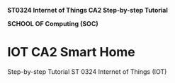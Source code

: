 **ST0324 Internet of Things CA2 Step-by-step Tutorial**

**SCHOOL OF Computing (SOC)**

# IOT CA2 Smart Home
Step-by-step Tutorial
ST 0324 Internet of Things (IOT)
